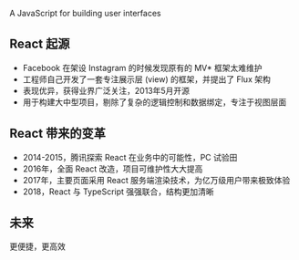 A JavaScript for building user interfaces

## React 起源

- Facebook 在架设 Instagram 的时候发现原有的 MV* 框架太难维护
- 工程师自己开发了一套专注展示层 (view) 的框架，并提出了 Flux 架构
- 表现优异，获得业界广泛关注，2013年5月开源
- 用于构建大中型项目，剔除了复杂的逻辑控制和数据绑定，专注于视图层面

## React 带来的变革

- 2014-2015，腾讯探索 React 在业务中的可能性，PC 试验田
- 2016年，全面 React 改造，项目可维护性大大提高
- 2017年，主要页面采用 React 服务端渲染技术，为亿万级用户带来极致体验
- 2018，React 与 TypeScript 强强联合，结构更加清晰

## 未来

更便捷，更高效